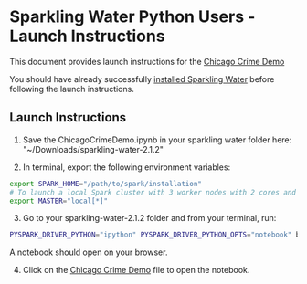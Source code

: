 # Sparkling Water Python Users - Launch Instructions

This document provides launch instructions for the [Chicago Crime Demo](ChicagoCrimeDemo.ipynb)

You should have already successfully [installed Sparkling Water](../README.md) before following the launch instructions.


## Launch Instructions

1. Save the ChicagoCrimeDemo.ipynb in your sparkling water folder here: "~/Downloads/sparkling-water-2.1.2"

2. In terminal, export the following environment variables:

  ```bash
  export SPARK_HOME="/path/to/spark/installation" 
  # To launch a local Spark cluster with 3 worker nodes with 2 cores and 1g per node.
  export MASTER="local[*]" 
  ```
3. Go to your sparkling-water-2.1.2 folder and from your terminal, run:

  ```bash
  PYSPARK_DRIVER_PYTHON="ipython" PYSPARK_DRIVER_PYTHON_OPTS="notebook" bin/pysparkling
  ```
  A notebook should open on your browser.

4. Click on the [Chicago Crime Demo](ChicagoCrimeDemo.ipynb) file to open the notebook.

  